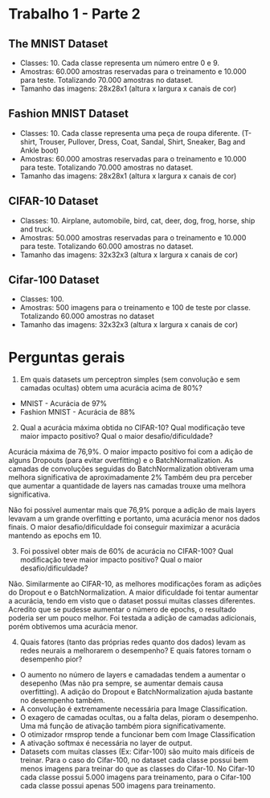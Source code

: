 # Trabalho 1 - Parte 2

## The MNIST Dataset

* Classes: 10. Cada classe representa um número entre 0 e 9.
* Amostras: 60.000 amostras reservadas para o treinamento e 10.000 para teste. Totalizando 70.000 amostras no dataset.
* Tamanho das imagens: 28x28x1 (altura x largura x canais de cor)

## Fashion MNIST Dataset

* Classes: 10. Cada classe representa uma peça de roupa diferente. (T-shirt, Trouser, Pullover, Dress, Coat, Sandal, Shirt, Sneaker, Bag and Ankle boot)
* Amostras: 60.000 amostras reservadas para o treinamento e 10.000 para teste. Totalizando 70.000 amostras no dataset.
* Tamanho das imagens: 28x28x1 (altura x largura x canais de cor)

## CIFAR-10 Dataset

* Classes: 10. Airplane, automobile, bird, cat, deer, dog, frog, horse, ship and truck.
* Amostras: 50.000 amostras reservadas para o treinamento e 10.000 para teste. Totalizando 60.000 amostras no dataset.
* Tamanho das imagens: 32x32x3 (altura x largura x canais de cor)

## Cifar-100 Dataset

* Classes: 100.
* Amostras: 500 imagens para o treinamento e 100 de teste por classe. Totalizando 60.000 amostras no dataset
* Tamanho das imagens: 32x32x3 (altura x largura x canais de cor)

# Perguntas gerais

1) Em quais datasets um perceptron simples (sem convolução e sem camadas ocultas) obtem uma
acurácia acima de 80%?

* MNIST - Acurácia de 97%
* Fashion MNIST - Acurácia de 88%

2) Qual a acurácia máxima obtida no CIFAR-10? Qual modificação teve maior impacto positivo?
Qual o maior desafio/dificuldade?

Acurácia máxima de 76,9%. O maior impacto positivo foi com a adição de alguns Dropouts (para evitar overfitting) e o BatchNormalization. As camadas de convoluções seguidas do BatchNormalization obtiveram uma melhora significativa de aproximadamente 2%
Também deu pra perceber que aumentar a quantidade de layers nas camadas trouxe uma melhora significativa.

Não foi possível aumentar mais que 76,9% porque a adição de mais layers levavam a um grande overfitting e portanto, uma acurácia menor nos dados finais.
O maior desafio/dificuldade foi conseguir maximizar a acurácia mantendo as epochs em 10.

3) Foi possivel obter mais de 60% de acurácia no CIFAR-100? Qual modificação teve maior
impacto positivo? Qual o maior desafio/dificuldade?

Não.
Similarmente ao CIFAR-10, as melhores modificações foram as adições do Dropout e o BatchNormalization.
A maior dificuldade foi tentar aumentar a acurácia, tendo em visto que o dataset possui muitas classes diferentes.
Acredito que se pudesse aumentar o número de epochs, o resultado poderia ser um pouco melhor.
Foi testada a adição de camadas adicionais, porém obtivemos uma acurácia menor.

4) Quais fatores (tanto das próprias redes quanto dos dados) levam as redes neurais a melhorarem o
desempenho? E quais fatores tornam o desempenho pior?

* O aumento no número de layers e camadadas tendem a aumentar o desepenho (Mas não pra sempre, se aumentar demais causa overfitting). A adição do Dropout e BatchNormalization ajuda bastante no desempenho também.
* A convolução é extremamente necessária para Image Classification.
* O exagero de camadas ocultas, ou a falta delas, pioram o desempenho. Uma má função de ativação também piora significativamente.
* O otimizador rmsprop tende a funcionar bem com Image Classification
* A ativação softmax é necessária no layer de output.
* Datasets com muitas classes (Ex: Cifar-100) são muito mais difíceis de treinar. Para o caso do Cifar-100, no dataset cada classe possui bem menos imagens para treinar do que as classes do Cifar-10. No Cifar-10 cada classe possui 5.000 imagens para treinamento, para o Cifar-100 cada classe possui apenas 500 imagens para treinamento.